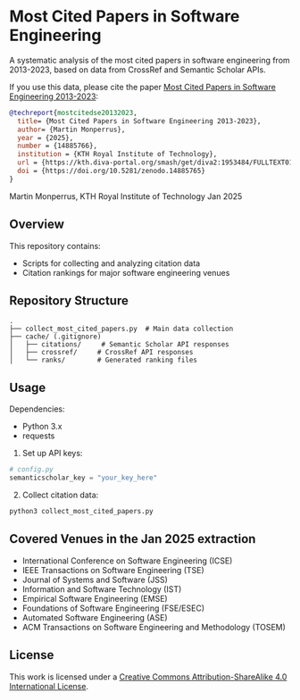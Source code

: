 # Most Cited Papers in Software Engineering

A systematic analysis of the most cited papers in software engineering from 2013-2023, based on data from CrossRef and Semantic Scholar APIs.

If you use this data, please cite the paper [Most Cited Papers in Software Engineering 2013-2023](https://kth.diva-portal.org/smash/get/diva2:1953484/FULLTEXT01.pdf):

```bibtex
@techreport{mostcitedse20132023,
  title= {Most Cited Papers in Software Engineering 2013-2023},
  author= {Martin Monperrus},
  year = {2025},
  number = {14885766},
  institution = {KTH Royal Institute of Technology},
  url = {https://kth.diva-portal.org/smash/get/diva2:1953484/FULLTEXT01.pdf},
  doi = {https://doi.org/10.5281/zenodo.14885765}
}
```

Martin Monperrus, KTH Royal Institute of Technology
Jan 2025

## Overview

This repository contains:
- Scripts for collecting and analyzing citation data
- Citation rankings for major software engineering venues

## Repository Structure

```
.
├── collect_most_cited_papers.py  # Main data collection 
├── cache/ (.gitignore)
│   ├── citations/     # Semantic Scholar API responses
│   ├── crossref/     # CrossRef API responses
│   └── ranks/        # Generated ranking files
```

## Usage

Dependencies:

- Python 3.x
- requests


1. Set up API keys:
```python
# config.py
semanticscholar_key = "your_key_here"
```

2. Collect citation data:
```bash
python3 collect_most_cited_papers.py
```

## Covered Venues in the Jan 2025 extraction

- International Conference on Software Engineering (ICSE)
- IEEE Transactions on Software Engineering (TSE)
- Journal of Systems and Software (JSS)
- Information and Software Technology (IST)
- Empirical Software Engineering (EMSE)
- Foundations of Software Engineering (FSE/ESEC)
- Automated Software Engineering (ASE)
- ACM Transactions on Software Engineering and Methodology (TOSEM)

## License

This work is licensed under a [Creative Commons Attribution-ShareAlike 4.0 International License](http://creativecommons.org/licenses/by-sa/4.0/).

[cc-by-sa-image]: https://licensebuttons.net/l/by-sa/4.0/88x31.png

